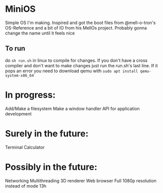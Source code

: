 # MiniOS
Simple OS I'm making. Inspired and got the boot files from @mell-o-tron's OS-Reference and a bit of IO from his MellOs project.
Probably gonna change the name until it feels nice
## To run
do `sh run.sh` in linux to compile for changes.
If you don't have a cross compiler and don't want to make changes just run the run.sh's last line.
If it pops an error you need to download qemu with `sudo apt install qemu-system-x86_64`

# In progress:
Add/Make a filesystem
Make a window handler
API for application development

# Surely in the future:
Terminal
Calculator

# Possibly in the future:
Networking
Multithreading
3D renderer
Web browser
Full 1080p resolution instead of mode 13h
